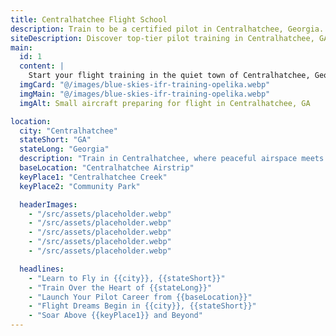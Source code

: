 ```yaml
---
title: Centralhatchee Flight School
description: Train to be a certified pilot in Centralhatchee, Georgia.
siteDescription: Discover top-tier pilot training in Centralhatchee, GA.
main:
  id: 1
  content: |
    Start your flight training in the quiet town of Centralhatchee, Georgia. Learn to fly with confidence in calm skies and a focused atmosphere.
  imgCard: "@/images/blue-skies-ifr-training-opelika.webp"
  imgMain: "@/images/blue-skies-ifr-training-opelika.webp"
  imgAlt: Small aircraft preparing for flight in Centralhatchee, GA

location:
  city: "Centralhatchee"
  stateShort: "GA"
  stateLong: "Georgia"
  description: "Train in Centralhatchee, where peaceful airspace meets Southern hospitality."
  baseLocation: "Centralhatchee Airstrip"
  keyPlace1: "Centralhatchee Creek"
  keyPlace2: "Community Park"

  headerImages:
    - "/src/assets/placeholder.webp"
    - "/src/assets/placeholder.webp"
    - "/src/assets/placeholder.webp"
    - "/src/assets/placeholder.webp"
    - "/src/assets/placeholder.webp"

  headlines:
    - "Learn to Fly in {{city}}, {{stateShort}}"
    - "Train Over the Heart of {{stateLong}}"
    - "Launch Your Pilot Career from {{baseLocation}}"
    - "Flight Dreams Begin in {{city}}, {{stateShort}}"
    - "Soar Above {{keyPlace1}} and Beyond"
---
```

